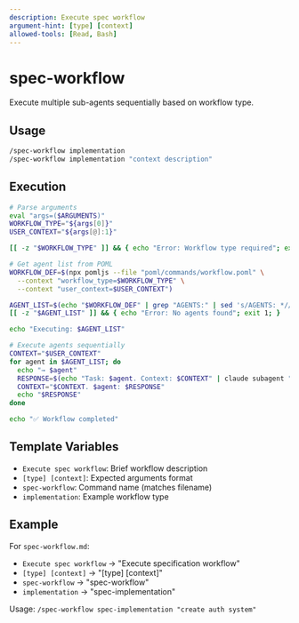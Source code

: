 ```yaml
---
description: Execute spec workflow
argument-hint: [type] [context]
allowed-tools: [Read, Bash]
---
```


# spec-workflow

Execute multiple sub-agents sequentially based on workflow type.

## Usage

```bash
/spec-workflow implementation
/spec-workflow implementation "context description"
```

## Execution

```bash
# Parse arguments
eval "args=($ARGUMENTS)"
WORKFLOW_TYPE="${args[0]}"
USER_CONTEXT="${args[@]:1}"

[[ -z "$WORKFLOW_TYPE" ]] && { echo "Error: Workflow type required"; exit 1; }

# Get agent list from POML
WORKFLOW_DEF=$(npx pomljs --file "poml/commands/workflow.poml" \
  --context "workflow_type=$WORKFLOW_TYPE" \
  --context "user_context=$USER_CONTEXT")

AGENT_LIST=$(echo "$WORKFLOW_DEF" | grep "AGENTS:" | sed 's/AGENTS: *//' | tr ',' ' ')
[[ -z "$AGENT_LIST" ]] && { echo "Error: No agents found"; exit 1; }

echo "Executing: $AGENT_LIST"

# Execute agents sequentially
CONTEXT="$USER_CONTEXT"
for agent in $AGENT_LIST; do
  echo "→ $agent"
  RESPONSE=$(echo "Task: $agent. Context: $CONTEXT" | claude subagent "$agent" 2>/dev/null || echo "Failed")
  CONTEXT="$CONTEXT. $agent: $RESPONSE"
  echo "$RESPONSE"
done

echo "✅ Workflow completed"
```

## Template Variables

- `Execute spec workflow`: Brief workflow description
- `[type] [context]`: Expected arguments format  
- `spec-workflow`: Command name (matches filename)
- `implementation`: Example workflow type

## Example

For `spec-workflow.md`:
- `Execute spec workflow` → "Execute specification workflow"
- `[type] [context]` → "[type] [context]"
- `spec-workflow` → "spec-workflow"
- `implementation` → "spec-implementation"

Usage: `/spec-workflow spec-implementation "create auth system"`

